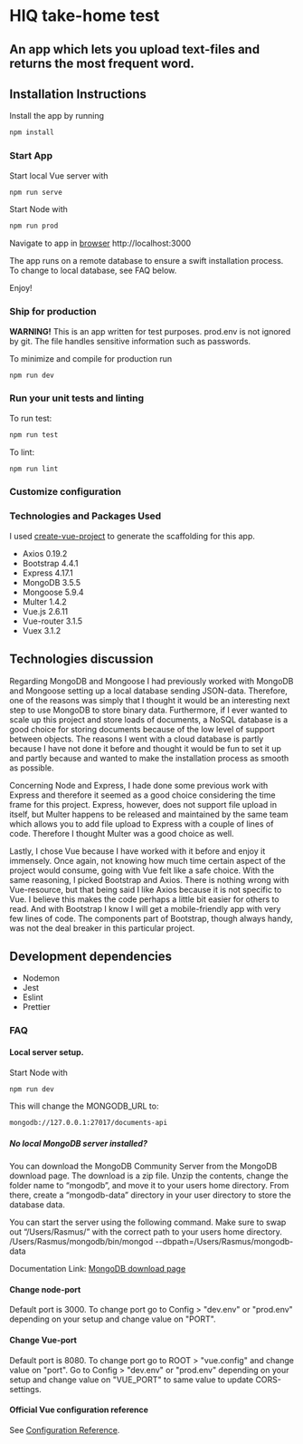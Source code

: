 # HIQ take-home test

## An app which lets you upload text-files and returns the most frequent word.

## Installation Instructions

Install the app by running

```bash
npm install
```

### Start App

Start local Vue server with

```bash
npm run serve
```

Start Node with

```bash
npm run prod
```

Navigate to app in [browser](http://localhost:3000)
http://localhost:3000

The app runs on a remote database to ensure a swift installation process. To change to local database, see FAQ below.

Enjoy!

### Ship for production

**WARNING!**
This is an app written for test purposes. prod.env is not ignored by git. The file handles sensitive information such as passwords.

To minimize and compile for production run

```bash
npm run dev
```

### Run your unit tests and linting

To run test:

```bash
npm run test
```

To lint:

```bash
npm run lint
```

### Customize configuration

### Technologies and Packages Used

I used [create-vue-project](https://cli.vuejs.org/guide/creating-a-project.html)
to generate the scaffolding for this app.

- Axios 0.19.2
- Bootstrap 4.4.1
- Express 4.17.1
- MongoDB 3.5.5
- Mongoose 5.9.4
- Multer 1.4.2
- Vue.js 2.6.11
- Vue-router 3.1.5
- Vuex 3.1.2

## Technologies discussion

Regarding MongoDB and Mongoose I had previously worked with MongoDB and Mongoose setting up a local database sending JSON-data. Therefore, one of the reasons was simply that I thought it would be an interesting next step to use MongoDB to store binary data. Furthermore, if I ever wanted to scale up this project and store loads of documents, a NoSQL database is a good choice for storing documents because of the low level of support between objects. The reasons I went with a cloud database is partly because I have not done it before and thought it would be fun to set it up and partly because and wanted to make the installation process as smooth as possible.

Concerning Node and Express, I hade done some previous work with Express and therefore it seemed as a good choice considering the time frame for this project. Express, however, does not support file upload in itself, but Multer happens to be released and maintained by the same team which allows you to add file upload to Express with a couple of lines of code. Therefore I thought Multer was a good choice as well.

Lastly, I chose Vue because I have worked with it before and enjoy it immensely. Once again, not knowing how much time certain aspect of the project would consume, going with Vue felt like a safe choice. With the same reasoning, I picked Bootstrap and Axios. There is nothing wrong with Vue-resource, but that being said I like Axios because it is not specific to Vue. I believe this makes the code perhaps a little bit easier for others to read. And with Bootstrap I know I will get a mobile-friendly app with very few lines of code. The components part of Bootstrap, though always handy, was not the deal breaker in this particular project.

## Development dependencies

- Nodemon
- Jest
- Eslint
- Prettier

### FAQ

#### Local server setup.

Start Node with

```bash
npm run dev
```

This will change the MONGODB_URL to:

```bash
mongodb://127.0.0.1:27017/documents-api
```

##### No local MongoDB server installed?

You can download the MongoDB Community Server from the MongoDB download page. The download is a zip file. Unzip the contents, change the folder name to “mongodb”, and move it to your users home directory. From there, create a “mongodb-data” directory in your user directory to store the database data.

You can start the server using the following command. Make sure to swap out “/Users/Rasmus/” with the correct path to your users home directory.
/Users/Rasmus/mongodb/bin/mongod --dbpath=/Users/Rasmus/mongodb-data

Documentation Link: [MongoDB download page](https://www.mongodb.com/download-center/community)

#### Change node-port

Default port is 3000.
To change port go to Config > "dev.env" or "prod.env" depending on your setup and change value on "PORT".

#### Change Vue-port

Default port is 8080.
To change port go to ROOT > "vue.config" and change value on "port".
Go to Config > "dev.env" or "prod.env" depending on your setup and change value on "VUE_PORT" to same value to update CORS-settings.

#### Official Vue configuration reference

See [Configuration Reference](https://cli.vuejs.org/config/).

```

```
